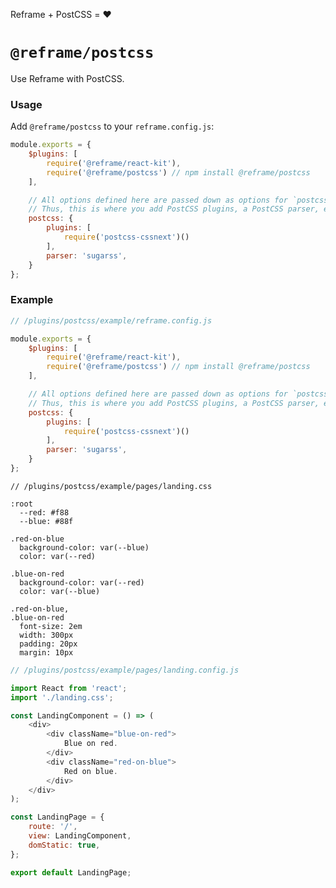 <!---






    WARNING, READ THIS.
    This is a computed file. Do not edit.
    Edit `/plugins/postcss/readme.template.md` instead.












    WARNING, READ THIS.
    This is a computed file. Do not edit.
    Edit `/plugins/postcss/readme.template.md` instead.












    WARNING, READ THIS.
    This is a computed file. Do not edit.
    Edit `/plugins/postcss/readme.template.md` instead.












    WARNING, READ THIS.
    This is a computed file. Do not edit.
    Edit `/plugins/postcss/readme.template.md` instead.












    WARNING, READ THIS.
    This is a computed file. Do not edit.
    Edit `/plugins/postcss/readme.template.md` instead.






-->
Reframe + PostCSS = :heart:

# `@reframe/postcss`

Use Reframe with PostCSS.

### Usage

Add `@reframe/postcss` to your `reframe.config.js`:

~~~js
module.exports = {
    $plugins: [
        require('@reframe/react-kit'),
        require('@reframe/postcss') // npm install @reframe/postcss
    ],

    // All options defined here are passed down as options for `postcss-loader`.
    // Thus, this is where you add PostCSS plugins, a PostCSS parser, etc.
    postcss: {
        plugins: [
            require('postcss-cssnext')()
        ],
        parser: 'sugarss',
    }
};
~~~

### Example

~~~js
// /plugins/postcss/example/reframe.config.js

module.exports = {
    $plugins: [
        require('@reframe/react-kit'),
        require('@reframe/postcss') // npm install @reframe/postcss
    ],

    // All options defined here are passed down as options for `postcss-loader`.
    // Thus, this is where you add PostCSS plugins, a PostCSS parser, etc.
    postcss: {
        plugins: [
            require('postcss-cssnext')()
        ],
        parser: 'sugarss',
    }
};
~~~

~~~sugarss
// /plugins/postcss/example/pages/landing.css

:root
  --red: #f88
  --blue: #88f

.red-on-blue
  background-color: var(--blue)
  color: var(--red)

.blue-on-red
  background-color: var(--red)
  color: var(--blue)

.red-on-blue,
.blue-on-red
  font-size: 2em
  width: 300px
  padding: 20px
  margin: 10px
~~~

~~~js
// /plugins/postcss/example/pages/landing.config.js

import React from 'react';
import './landing.css';

const LandingComponent = () => (
    <div>
        <div className="blue-on-red">
            Blue on red.
        </div>
        <div className="red-on-blue">
            Red on blue.
        </div>
    </div>
);

const LandingPage = {
    route: '/',
    view: LandingComponent,
    domStatic: true,
};

export default LandingPage;
~~~

<!---






    WARNING, READ THIS.
    This is a computed file. Do not edit.
    Edit `/plugins/postcss/readme.template.md` instead.












    WARNING, READ THIS.
    This is a computed file. Do not edit.
    Edit `/plugins/postcss/readme.template.md` instead.












    WARNING, READ THIS.
    This is a computed file. Do not edit.
    Edit `/plugins/postcss/readme.template.md` instead.












    WARNING, READ THIS.
    This is a computed file. Do not edit.
    Edit `/plugins/postcss/readme.template.md` instead.












    WARNING, READ THIS.
    This is a computed file. Do not edit.
    Edit `/plugins/postcss/readme.template.md` instead.






-->
